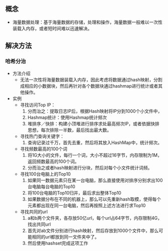 ## 概念

- 海量数据处理：基于海量数据的存储，处理和操作，海量数据一般难以一次性装载入内存，或者短时间难以迅速解决。

## 解决方法

### 哈希分治

- 方法介绍
  - 无法一次性将海量数据装载入内存，因此考虑将数据通过hash映射，分割成相应的小数据块，然后再针对各个数据块通过hashmap进行统计或者其他操作。
- 实例
  - 寻找访问Top IP：
    1. 分而治之：提取日志IP后，根据Hash映射将IP分到1000个小文件中，
    2. Hashmap统计：使用Hashmap统计频次
    3. 堆排序／快排：构建小顶堆进行排序求处最高频次IP，或者依据快排思想，每次排除一半数，最后找出最大数。
  - 寻找热门查询关键字：
    1. 查询记录过千万，首先去重，然后将其放入HashMap中，统计频次。
  - 寻找频数最高的100个词
    1. 将1G大小的文件，每行一个词，大小不超过16字节，内存限制为1M，返回频数最高的100个词。
    2. 分而治之或者hash映射进行分块，然后对每个小文件统计词频。
  - 寻找100台电脑上的Top10
    1. 如果同一数据元素只在某一台电脑，那么直接使用对排序分别求出100台电脑每台电脑的Top10
    2. 将100台电脑的Top10归并，最后求出整体Top10
    3. 如果数据分布在不同的机器上，那么可以先重新hash取模，使得每个元素都出现在同一台电脑，然后再按照上述方法进行求Top10
  - 寻找共同的url
    1. a和b两个文件夹，各存放50亿url，每个url占64字节，内存限制4G，找出共同url
    2. 首先对ab文件分别进行hash映射，然后存放到1000个文件中，那么可能相同的url都放到同一文件夹中了。
    3. 然后使用hashset完成这项工作